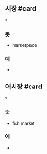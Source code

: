## 시장 #card
?
### 뜻
- marketplace
### 예
-
<!--SR:!2025-04-19,82,248-->

## 어시장 #card
?
### 뜻
- fish market
### 예
-
<!--SR:!2025-07-18,128,230-->
